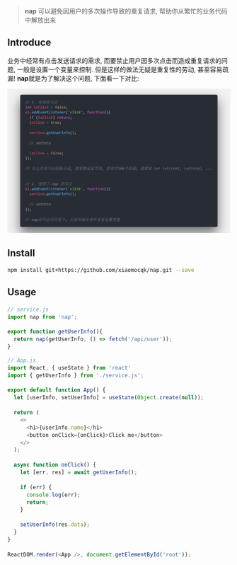 > **nap** 可以避免因用户的多次操作导致的重复请求, 帮助你从繁忙的业务代码中解放出来

## Introduce
业务中经常有点击发送请求的需求, 而要禁止用户因多次点击而造成重复请求的问题, 一般是设置一个变量来控制. 但是这样的做法无疑是重复性的劳动, 甚至容易疏漏! **nap**就是为了解决这个问题, 下面看一下对比:

![Image text](https://raw.githubusercontent.com/xiaomocqk/images_folder/master/nap/code.png)

## Install
```sh
npm install git+https://github.com/xiaomocqk/nap.git --save
```

## Usage
```js
// service.js
import nap from 'nap';

export function getUserInfo(){
  return nap(getUserInfo, () => fetch('/api/user'));
}
```

```js
// App.js
import React, { useState } from 'react'
import { getUserInfo } from './service.js';

export default function App() {
  let [userInfo, setUserInfo] = useState(Object.create(null));

  return (
    <>
      <h1>{userInfo.name}</h1>
      <button onClick={onClick}>Click me</button>
    </>
  );

  async function onClick() {
    let [err, res] = await getUserInfo();

    if (err) {
      console.log(err);
      return;
    }

    setUserInfo(res.data);
  }
}

ReactDOM.render(<App />, document.getElementById('root'));
```